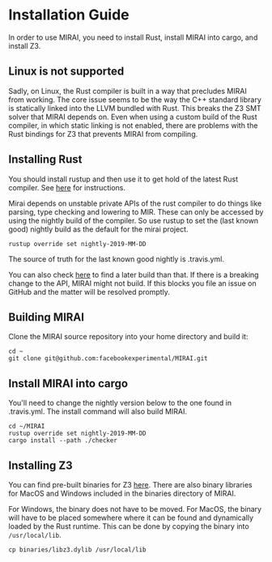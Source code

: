 # Installation Guide

In order to use MIRAI, you need to install Rust, install MIRAI into cargo, and install Z3.

## Linux is not supported

Sadly, on Linux, the Rust compiler is built in a way that precludes MIRAI from working. The core issue seems to be
the way the C++ standard library is statically linked into the LLVM bundled with Rust. This breaks the Z3 SMT solver
that MIRAI depends on. Even when using a custom build of the Rust compiler, in which static linking is not enabled,
there are problems with the Rust bindings for Z3 that prevents MIRAI from compiling.

## Installing Rust

You should install rustup and then use it to get hold of the latest Rust compiler.
See [here](https://doc.rust-lang.org/book/ch01-01-installation.html) for instructions.

Mirai depends on unstable private APIs of the rust compiler to do things like parsing, type checking and
lowering to MIR. These can only be accessed by using the nightly build of the compiler. So use rustup to set
the (last known good) nightly build as the default for the mirai project.

```rustup override set nightly-2019-MM-DD```

The source of truth for the last known good nightly is .travis.yml.

You can also check [here](https://rust-lang.github.io/rustup-components-history/index.html) to find a later build than
that. If there is a breaking change to the API, MIRAI might not build. If this blocks you file an issue on GitHub and
the matter will be resolved promptly.

## Building MIRAI

Clone the MIRAI source repository into your home directory and build it:

```
cd ~
git clone git@github.com:facebookexperimental/MIRAI.git
```

## Install MIRAI into cargo

You'll need to change the nightly version below to the one found in .travis.yml. The install command will also
build MIRAI.

```
cd ~/MIRAI
rustup override set nightly-2019-MM-DD
cargo install --path ./checker
```

## Installing Z3

You can find pre-built binaries for Z3 [here](https://github.com/Z3Prover/z3/releases). There are also binary libraries
for MacOS and Windows included in the binaries directory of MIRAI.

For Windows, the binary does not have to be moved. For MacOS, the binary will have to be placed somewhere where it can be 
found and dynamically loaded by the Rust runtime. This can be done by copying the binary into `/usr/local/lib`.

```
cp binaries/libz3.dylib /usr/local/lib
```


